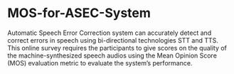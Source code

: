 # MOS-for-ASEC-System
Automatic Speech Error Correction system can accurately detect and correct errors in speech using bi-directional technologies STT and TTS. This online survey requires the participants to give scores on the quality of the machine-synthesized speech audios using the Mean Opinion Score (MOS) evaluation metric to evaluate the system’s performance.  
